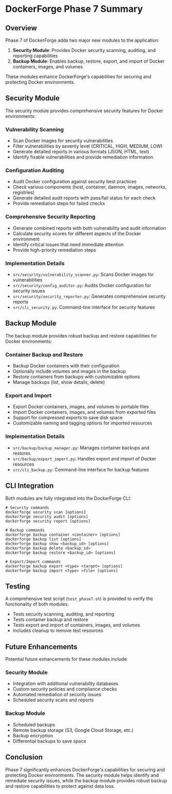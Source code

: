 # DockerForge Phase 7 Summary

## Overview

Phase 7 of DockerForge adds two major new modules to the application:

1. **Security Module**: Provides Docker security scanning, auditing, and reporting capabilities
2. **Backup Module**: Enables backup, restore, export, and import of Docker containers, images, and volumes

These modules enhance DockerForge's capabilities for securing and protecting Docker environments.

## Security Module

The security module provides comprehensive security features for Docker environments:

### Vulnerability Scanning

- Scan Docker images for security vulnerabilities
- Filter vulnerabilities by severity level (CRITICAL, HIGH, MEDIUM, LOW)
- Generate detailed reports in various formats (JSON, HTML, text)
- Identify fixable vulnerabilities and provide remediation information

### Configuration Auditing

- Audit Docker configuration against security best practices
- Check various components (host, container, daemon, images, networks, registries)
- Generate detailed audit reports with pass/fail status for each check
- Provide remediation steps for failed checks

### Comprehensive Security Reporting

- Generate combined reports with both vulnerability and audit information
- Calculate security scores for different aspects of the Docker environment
- Identify critical issues that need immediate attention
- Provide high-priority remediation steps

### Implementation Details

- `src/security/vulnerability_scanner.py`: Scans Docker images for vulnerabilities
- `src/security/config_auditor.py`: Audits Docker configuration for security issues
- `src/security/security_reporter.py`: Generates comprehensive security reports
- `src/cli_security.py`: Command-line interface for security features

## Backup Module

The backup module provides robust backup and restore capabilities for Docker environments:

### Container Backup and Restore

- Backup Docker containers with their configuration
- Optionally include volumes and images in the backup
- Restore containers from backups with customizable options
- Manage backups (list, show details, delete)

### Export and Import

- Export Docker containers, images, and volumes to portable files
- Import Docker containers, images, and volumes from exported files
- Support for compressed exports to save disk space
- Customizable naming and tagging options for imported resources

### Implementation Details

- `src/backup/backup_manager.py`: Manages container backups and restores
- `src/backup/export_import.py`: Handles export and import of Docker resources
- `src/cli_backup.py`: Command-line interface for backup features

## CLI Integration

Both modules are fully integrated into the DockerForge CLI:

```
# Security commands
dockerforge security scan [options]
dockerforge security audit [options]
dockerforge security report [options]

# Backup commands
dockerforge backup container <container> [options]
dockerforge backup list [options]
dockerforge backup show <backup_id> [options]
dockerforge backup delete <backup_id>
dockerforge backup restore <backup_id> [options]

# Export/Import commands
dockerforge backup export <type> <target> [options]
dockerforge backup import <type> <file> [options]
```

## Testing

A comprehensive test script (`test_phase7.sh`) is provided to verify the functionality of both modules:

- Tests security scanning, auditing, and reporting
- Tests container backup and restore
- Tests export and import of containers, images, and volumes
- Includes cleanup to remove test resources

## Future Enhancements

Potential future enhancements for these modules include:

### Security Module

- Integration with additional vulnerability databases
- Custom security policies and compliance checks
- Automated remediation of security issues
- Scheduled security scans and reports

### Backup Module

- Scheduled backups
- Remote backup storage (S3, Google Cloud Storage, etc.)
- Backup encryption
- Differential backups to save space

## Conclusion

Phase 7 significantly enhances DockerForge's capabilities for securing and protecting Docker environments. The security module helps identify and remediate security issues, while the backup module provides robust backup and restore capabilities to protect against data loss.
